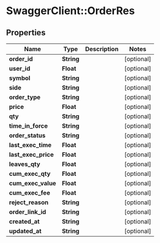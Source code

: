 # SwaggerClient::OrderRes

## Properties
Name | Type | Description | Notes
------------ | ------------- | ------------- | -------------
**order_id** | **String** |  | [optional] 
**user_id** | **Float** |  | [optional] 
**symbol** | **String** |  | [optional] 
**side** | **String** |  | [optional] 
**order_type** | **String** |  | [optional] 
**price** | **Float** |  | [optional] 
**qty** | **String** |  | [optional] 
**time_in_force** | **String** |  | [optional] 
**order_status** | **String** |  | [optional] 
**last_exec_time** | **Float** |  | [optional] 
**last_exec_price** | **Float** |  | [optional] 
**leaves_qty** | **Float** |  | [optional] 
**cum_exec_qty** | **Float** |  | [optional] 
**cum_exec_value** | **Float** |  | [optional] 
**cum_exec_fee** | **Float** |  | [optional] 
**reject_reason** | **String** |  | [optional] 
**order_link_id** | **String** |  | [optional] 
**created_at** | **String** |  | [optional] 
**updated_at** | **String** |  | [optional] 


